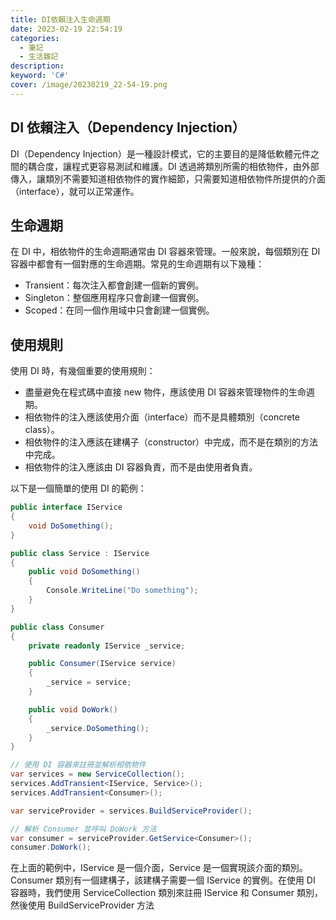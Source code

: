 ```yaml
---
title: DI依賴注入生命週期
date: 2023-02-19 22:54:19
categories: 
  - 筆記 
  - 生活雜記
description:
keyword: 'C#'
cover: /image/20230219_22-54-19.png
---
```



## DI 依賴注入（Dependency Injection）
DI（Dependency Injection）是一種設計模式，它的主要目的是降低軟體元件之間的耦合度，讓程式更容易測試和維護。DI 透過將類別所需的相依物件，由外部傳入，讓類別不需要知道相依物件的實作細節，只需要知道相依物件所提供的介面（interface），就可以正常運作。

## 生命週期
在 DI 中，相依物件的生命週期通常由 DI 容器來管理。一般來說，每個類別在 DI 容器中都會有一個對應的生命週期。常見的生命週期有以下幾種：

- Transient：每次注入都會創建一個新的實例。
- Singleton：整個應用程序只會創建一個實例。
- Scoped：在同一個作用域中只會創建一個實例。

## 使用規則

使用 DI 時，有幾個重要的使用規則：

- 盡量避免在程式碼中直接 new 物件，應該使用 DI 容器來管理物件的生命週期。
- 相依物件的注入應該使用介面（interface）而不是具體類別（concrete class）。
- 相依物件的注入應該在建構子（constructor）中完成，而不是在類別的方法中完成。
- 相依物件的注入應該由 DI 容器負責，而不是由使用者負責。

以下是一個簡單的使用 DI 的範例：
```cs
public interface IService
{
    void DoSomething();
}

public class Service : IService
{
    public void DoSomething()
    {
        Console.WriteLine("Do something");
    }
}

public class Consumer
{
    private readonly IService _service;

    public Consumer(IService service)
    {
        _service = service;
    }

    public void DoWork()
    {
        _service.DoSomething();
    }
}

// 使用 DI 容器來註冊並解析相依物件
var services = new ServiceCollection();
services.AddTransient<IService, Service>();
services.AddTransient<Consumer>();

var serviceProvider = services.BuildServiceProvider();

// 解析 Consumer 並呼叫 DoWork 方法
var consumer = serviceProvider.GetService<Consumer>();
consumer.DoWork();
```
在上面的範例中，IService 是一個介面，Service 是一個實現該介面的類別。Consumer 類別有一個建構子，該建構子需要一個 IService 的實例。在使用 DI 容器時，我們使用 ServiceCollection 類別來註冊 IService 和 Consumer 類別，然後使用 BuildServiceProvider 方法

